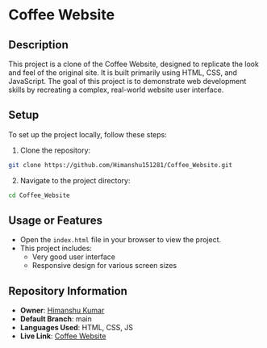 # Coffee Website

## Description
This project is a clone of the Coffee Website, designed to replicate the look and feel of the original site. It is built primarily using HTML, CSS, and JavaScript. The goal of this project is to demonstrate web development skills by recreating a complex, real-world website user interface.

## Setup
To set up the project locally, follow these steps:
1. Clone the repository:
```bash
git clone https://github.com/Himanshu151281/Coffee_Website.git
```
2. Navigate to the project directory:
```bash
cd Coffee_Website
```

## Usage or Features
- Open the `index.html` file in your browser to view the project.
- This project includes:
  - Very good user interface
  - Responsive design for various screen sizes

## Repository Information
- **Owner**: [Himanshu Kumar](https://github.com/Himanshu151281)
- **Default Branch**: main
- **Languages Used**: HTML, CSS, JS
- **Live Link**: [Coffee Website](https://himanshu151281.github.io/Coffee_Website/)
